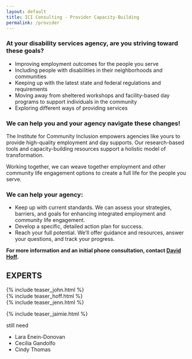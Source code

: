 ```yaml
---
layout: default
title: ICI Consulting - Provider Capacity-Building
permalink: /provider
---
```



### At your disability services agency, are you striving toward these goals?
- Improving employment outcomes for the people you serve
- Including people with disabilities in their neighborhoods and communities
- Keeping up with the latest state and federal regulations and requirements
- Moving away from sheltered workshops and facility-based day programs to support individuals in the community
- Exploring different ways of providing services

### We can help you and your agency navigate these changes!

The Institute for Community Inclusion empowers agencies like yours to provide high-quality employment and day supports. Our research-based tools and capacity-building resources support a holistic model of transformation. 

Working together, we can weave together employment and other community life engagement options to create a full life for the people you serve.

### We can help your agency: 
- Keep up with current standards. We can assess your strategies, barriers, and goals for enhancing integrated employment and community life engagement.
- Develop a specific, detailed action plan for success.
- Reach your full potential. We’ll offer guidance and resources, answer your questions, and track your progress. 


**For more information and an initial phone consultation, contact <a href="mailto:david.hoff@umb.edu">David Hoff</a>.**

<section>


<h2>EXPERTS</h2>
<div class="row">

<div class="col-md">
        {% include teaser_john.html %}
</div>

<div class="col-md">
        {% include teaser_hoff.html %}
</div>

<div class="col-md">
        {% include teaser_jenn.html %}
</div>

</div>
<p></p>
<div class="row">
<div class="col-md">
        {% include teaser_jaimie.html %}
</div>
<div class="col-md">
<p>still need
<ul>
    <li>Lara Enein-Donovan</li>
    <li>Cecilia Gandolfo</li>
    <li>Cindy Thomas</li>
</ul>
</p>
</div>        
<div class="col-md">
        
</div>
</div>

</section>
